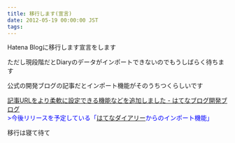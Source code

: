 ```yaml
---
title: 移行します(宣言)
date: 2012-05-19 00:00:00 JST
tags: 
---
```


Hatena Blogに移行します宣言をします

ただし現段階だとDiaryのデータがインポートできないのでもうしばらく待ちます

公式の開発ブログの記事だとインポート機能がそのうちつくらしいです

[記事URLをより柔軟に設定できる機能などを追加しました - はてなブログ開発ブログ](http://staff.hatenablog.com/entry/2012/05/18/164951)  
<span class="deco" style="color:#0000FF;">&gt;今後リリースを予定している「<a class="keyword" href="http://d.hatena.ne.jp/keyword/%A4%CF%A4%C6%A4%CA%A5%C0%A5%A4%A5%A2%A5%EA%A1%BC">はてなダイアリー</a>からのインポート機能」</span>

移行は寝て待て


